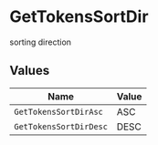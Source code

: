 # GetTokensSortDir

sorting direction


## Values

| Name                   | Value                  |
| ---------------------- | ---------------------- |
| `GetTokensSortDirAsc`  | ASC                    |
| `GetTokensSortDirDesc` | DESC                   |